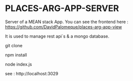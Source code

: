 # PLACES-ARG-APP-SERVER

Server of a MEAN stack App. You can see the frontend here : https://github.com/DavidPalomeque/places-arg-app-view

It is used to manage rest api´s & a mongo database.



git clone

npm install

node index.js

see : http://localhost:3029

